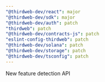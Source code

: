 ```yaml
---
"@thirdweb-dev/react": major
"@thirdweb-dev/sdk": major
"@thirdweb-dev/auth": patch
"thirdweb": patch
"@thirdweb-dev/contracts-js": patch
"eslint-config-thirdweb": patch
"@thirdweb-dev/solana": patch
"@thirdweb-dev/storage": patch
"@thirdweb-dev/tsconfig": patch
---
```


New feature detection API
